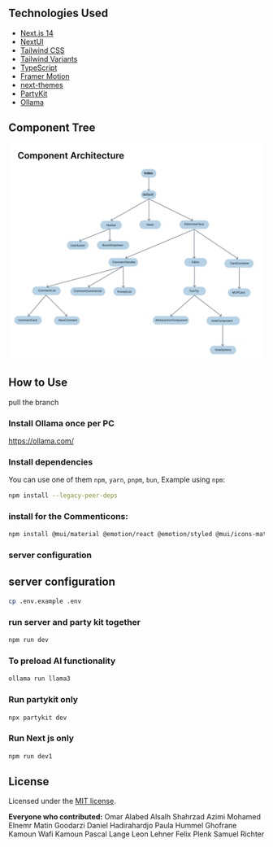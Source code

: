 
## Technologies Used

- [Next.js 14](https://nextjs.org/docs/getting-started)
- [NextUI](https://nextui.org)
- [Tailwind CSS](https://tailwindcss.com)
- [Tailwind Variants](https://tailwind-variants.org)
- [TypeScript](https://www.typescriptlang.org)
- [Framer Motion](https://www.framer.com/motion)
- [next-themes](https://github.com/pacocoursey/next-themes)
- [PartyKit](https://partykit.io)
- [Ollama](https://ollama.com/)


## Component Tree

![In case it doesn´t show: public\Component-Architecture.png](public\Component-Architecture.png)

## How to Use

pull the branch 

### Install Ollama once per PC

https://ollama.com/

### Install dependencies

You can use one of them `npm`, `yarn`, `pnpm`, `bun`, Example using `npm`:

```bash
npm install --legacy-peer-deps
```

### install for the Commenticons:
```bash
npm install @mui/material @emotion/react @emotion/styled @mui/icons-material
```
### server configuration


## server configuration

```bash
cp .env.example .env
```
### run server and party kit together 

```bash
npm run dev
```

### To preload AI functionality

```bash
ollama run llama3
```

### Run partykit only 

```bash
npx partykit dev
```

### Run Next js only 

```bash
npm run dev1
```

## License

Licensed under the [MIT license](https://github.com/nextui-org/next-pages-template/blob/main/LICENSE).


**Everyone who contributed:**
        Omar Alabed Alsalh
        Shahrzad Azimi
        Mohamed Elnemr
        Matin Goodarzi
        Daniel Hadirahardjo
        Paula Hummel
        Ghofrane Kamoun
        Wafi Kamoun
        Pascal Lange 
        Leon Lehner
        Felix Plenk
        Samuel Richter 

